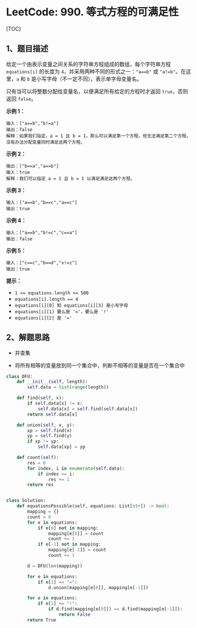 # LeetCode: 990. 等式方程的可满足性

[TOC]

## 1、题目描述

给定一个由表示变量之间关系的字符串方程组成的数组，每个字符串方程 `equations[i]` 的长度为 `4`，并采用两种不同的形式之一：`"a==b"` 或 `"a!=b"`。在这里，`a` 和 `b` 是小写字母（不一定不同），表示单字母变量名。

只有当可以将整数分配给变量名，以便满足所有给定的方程时才返回 `true`，否则返回 `false`。 

 

**示例 1：**

```
输入：["a==b","b!=a"]
输出：false
解释：如果我们指定，a = 1 且 b = 1，那么可以满足第一个方程，但无法满足第二个方程。没有办法分配变量同时满足这两个方程。
```

**示例 2：**

```
输出：["b==a","a==b"]
输入：true
解释：我们可以指定 a = 1 且 b = 1 以满足满足这两个方程。
```

**示例 3：**

```
输入：["a==b","b==c","a==c"]
输出：true
```

**示例 4：**

```
输入：["a==b","b!=c","c==a"]
输出：false
```

**示例 5：**

```
输入：["c==c","b==d","x!=z"]
输出：true
```

**提示：**

- `1 <= equations.length <= 500`
- `equations[i].length == 4`
- `equations[i][0] 和 equations[i][3] 是小写字母`
- `equations[i][1] 要么是 '='，要么是 '!'`
- `equations[i][2] 是 '='`



## 2、解题思路

- 并查集

- 将所有相等的变量放到同一个集合中，判断不相等的变量是否在一个集合中



```python
class DFU:
    def __init__(self, length):
        self.data = list(range(length))

    def find(self, x):
        if self.data[x] != x:
            self.data[x] = self.find(self.data[x])
        return self.data[x]

    def union(self, x, y):
        xp = self.find(x)
        yp = self.find(y)
        if xp != yp:
            self.data[xp] = yp

    def count(self):
        res = 0
        for index, i in enumerate(self.data):
            if index == i:
                res += 1
        return res


class Solution:
    def equationsPossible(self, equations: List[str]) -> bool:
        mapping = {}
        count = 0
        for e in equations:
            if e[0] not in mapping:
                mapping[e[0]] = count
                count += 1
            if e[-1] not in mapping:
                mapping[e[-1]] = count
                count += 1

        d = DFU(len(mapping))

        for e in equations:
            if e[1] == "=":
                d.union(mapping[e[0]], mapping[e[-1]])

        for e in equations:
            if e[1] == "!":
                if d.find(mapping[e[0]]) == d.find(mapping[e[-1]]):
                    return False
        return True

```

